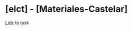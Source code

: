 # [elct] - [Materiales-Castelar]
[Link](https://www.odoo.com/web#id=3361809&cids=3&menu_id=4720&action=333&active_id=4533&model=project.task&view_type=form) to task
